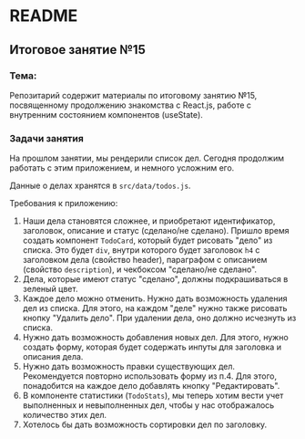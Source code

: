 # README

## Итоговое занятие №15

### Тема:

Репозитарий содержит материалы по итоговому занятию №15, посвященному продолжению знакомства с React.js, работе с внутренним состоянием компонентов (useState).

### Задачи занятия

На прошлом занятии, мы рендерили список дел. Сегодня продолжим работать с этим приложением, и немного усложним его.

Данные о делах хранятся в `src/data/todos.js`.

Требования к приложению:

1. Наши дела становятся сложнее, и приобретают идентификатор, заголовок, описание и статус (сделано/не сделано). Пришло время создать компонент `TodoCard`, который будет рисовать "дело" из списка. Это будет `div`, внутри которого будет заголовок `h4` с заголовком дела (свойство header), параграфом с описанием (свойство `description`), и чекбоксом "сделано/не сделано".
2. Дела, которые имеют статус "сделано", должны подкрашиваться в зеленый цвет.
3. Каждое дело можно отменить. Нужно дать возможность удаления дел из списка. Для этого, на каждом "деле" нужно также рисовать кнопку "Удалить дело". При удалении дела, оно должно исчезнуть из списка.
4. Нужно дать возможность добавления новых дел. Для этого, нужно создать форму, которая будет содержать инпуты для заголовка и описания дела.
5. Нужно дать возможность правки существующих дел. Рекомендуется повторно использовать форму из п.4. Для этого, понадобится на каждое дело добавлять кнопку "Редактировать".
6. В компоненте статистики (`TodoStats`), мы теперь хотим вести учет выполненных и невыполненных дел, чтобы у нас отображалось количество этих дел.
7. Хотелось бы дать возможность сортировки дел по заголовку.
